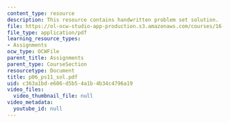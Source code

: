 ```yaml
---
content_type: resource
description: This resource contains handwritten problem set solution.
file: https://ol-ocw-studio-app-production.s3.amazonaws.com/courses/16-01-unified-engineering-i-ii-iii-iv-fall-2005-spring-2006/c363a1bde606d5b54a1b4b34c4796a19_p06_ps11_sol.pdf
file_type: application/pdf
learning_resource_types:
- Assignments
ocw_type: OCWFile
parent_title: Assignments
parent_type: CourseSection
resourcetype: Document
title: p06_ps11_sol.pdf
uid: c363a1bd-e606-d5b5-4a1b-4b34c4796a19
video_files:
  video_thumbnail_file: null
video_metadata:
  youtube_id: null
---
```

